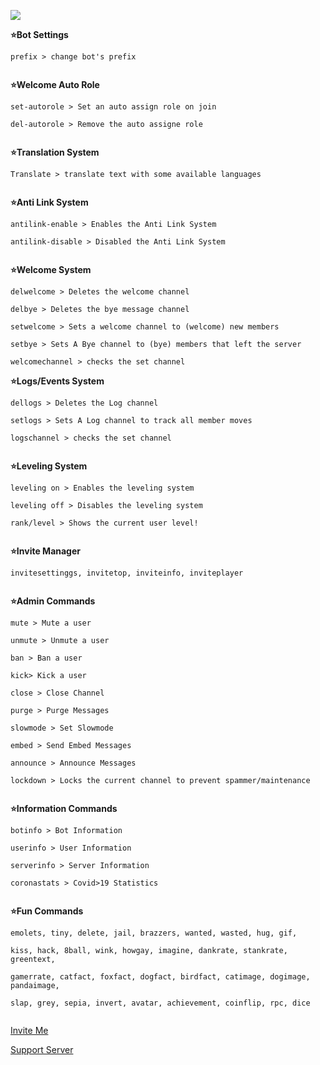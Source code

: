 ![](https://img.shields.io/badge/<WORD_ON_LEFT>-<WORD_ON_RIGHT>-informational?style=flat&logo=<LOGO_NAME>&logoColor=white&color=2bbc8a)


<p><strong>⭐Bot Settings</strong></p>

<pre><code>prefix > change bot's prefix

</code></pre>

<p><strong>⭐Welcome Auto Role</strong></p>

<pre><code>set-autorole > Set an auto assign role on join

del-autorole > Remove the auto assigne role

</code></pre>

<p><strong>⭐Translation System</strong></p>

<pre><code>Translate > translate text with some available languages

</code></pre>

<p><strong>⭐Anti Link System</strong></p>

<pre><code>antilink-enable > Enables the Anti Link System

antilink-disable > Disabled the Anti Link System

</code></pre>

<p><strong>⭐Welcome System</strong></p>

<pre><code>delwelcome > Deletes the welcome channel

delbye > Deletes the bye message channel

setwelcome > Sets a welcome channel to (welcome) new members

setbye > Sets A Bye channel to (bye) members that left the server

welcomechannel > checks the set channel
</code></pre>

<p><strong>⭐Logs/Events System</strong></p>

<pre><code>dellogs > Deletes the Log channel

setlogs > Sets A Log channel to track all member moves

logschannel > checks the set channel

</code></pre>

<p><strong>⭐Leveling System</strong></p>

<pre><code>leveling on > Enables the leveling system

leveling off > Disables the leveling system

rank/level > Shows the current user level!

</code></pre>

<p><strong>⭐Invite Manager</strong></p>

<pre><code>invitesettinggs, invitetop, inviteinfo, inviteplayer

</code></pre>

<p><strong>⭐Admin Commands</strong></p>

<pre><code>mute > Mute a user

unmute > Unmute a user

ban > Ban a user

kick> Kick a user

close > Close Channel

purge > Purge Messages

slowmode > Set Slowmode

embed > Send Embed Messages

announce > Announce Messages

lockdown > Locks the current channel to prevent spammer/maintenance

</code></pre>

<p><strong>⭐Information Commands</strong></p>

<pre><code>botinfo > Bot Information

userinfo > User Information

serverinfo > Server Information

coronastats > Covid>19 Statistics

</code></pre>

<p><strong>⭐Fun Commands</strong></p>

<pre><code>emolets, tiny, delete, jail, brazzers, wanted, wasted, hug, gif, 

kiss, hack, 8ball, wink, howgay, imagine, dankrate, stankrate, greentext, 

gamerrate, catfact, foxfact, dogfact, birdfact, catimage, dogimage, pandaimage, 

slap, grey, sepia, invert, avatar, achievement, coinflip, rpc, dice

</code></pre>



<meta name="viewport" content="width=device-width, initial-scale=1">

<link rel="stylesheet" href="https://www.w3schools.com/w3css/4/w3.css">

<body>

<p><a href="https://discord.com/oauth2/authorize?client_id=792698780524740639&scope=bot&permissions=8" button class="w3-btn w3-block w3-teal">Invite Me

<p><a href="https://discord.gg/sQQFSnQhdt" button class="w3-btn w3-block w3-teal">Support Server
